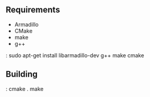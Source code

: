 Requirements
------------

* Armadillo
* CMake
* make
* g++

:
	sudo apt-get install libarmadillo-dev g++ make cmake

Building
--------

:
	cmake .
	make



